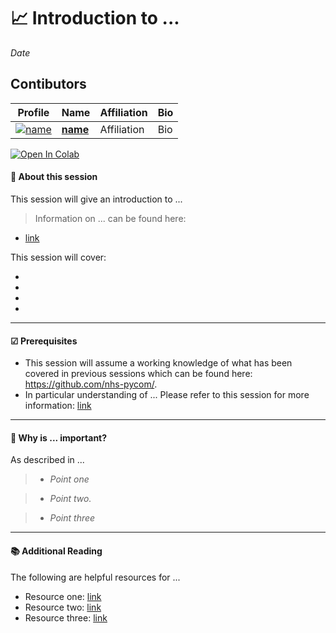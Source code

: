 # 📈 Introduction to ...
*Date*

## Contibutors

| Profile         | Name     | Affiliation | Bio | 
|--------------|-----------|-----------|-----------|
| [![name](https://avatars.githubusercontent.com/u/...?s=100&v=4)](https://github.com/user-name) | **[name](https://github.com/user-name)** | Affiliation | Bio |

[![Open In Colab](https://colab.research.google.com/assets/colab-badge.svg)](https://colab.research.google.com/github/nhs-pycom/...link-tofile....ipynb)

#### 🔎 **About this session**

This session will give an introduction to ...

> Information on ... can be found here:
- [link]()

This session will cover:

*   
*   
*   
*   

---

#### ☑ **Prerequisites**

- This session will assume a working knowledge of what has been covered in previous sessions which can be found here: https://github.com/nhs-pycom/.
- In particular understanding of ... Please refer to this session for more information: [link]()

---

#### 🥇 **Why is ... important?**

As described in ...

> * *Point one*

> * *Point two.*

> * *Point three*

---


#### 📚 **Additional Reading**
The following are helpful resources for ...

*   Resource one: [link]()
*   Resource two: [link]()
*   Resource three: [link]()

